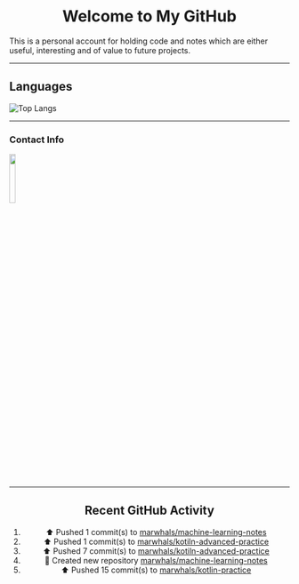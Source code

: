 <div style="text-align: center;">

# Welcome to My GitHub

</div>

This is a personal account for holding code and notes which are either useful, interesting and of value to future projects.

---
## Languages

![Top Langs](https://github-readme-stats.vercel.app/api/top-langs/?username=marwhals&layout=compact&bg_color=282c34&text_color=ffffff&title_color=ff5733)
 
---

### Contact Info

<a href="https://www.linkedin.com/in/marjanmubarok/">
  <img src="https://upload.wikimedia.org/wikipedia/commons/0/01/LinkedIn_Logo.svg" width="15%">
</a>

---

<div style="text-align: center;">

## Recent GitHub Activity

<!--RECENT_ACTIVITY:start-->
1. ⬆️ Pushed 1 commit(s) to [marwhals/machine-learning-notes](https://github.com/marwhals/machine-learning-notes)<br>
2. ⬆️ Pushed 1 commit(s) to [marwhals/kotiln-advanced-practice](https://github.com/marwhals/kotiln-advanced-practice)<br>
3. ⬆️ Pushed 7 commit(s) to [marwhals/kotiln-advanced-practice](https://github.com/marwhals/kotiln-advanced-practice)<br>
4. 📔 Created new repository [marwhals/machine-learning-notes](https://github.com/marwhals/machine-learning-notes)<br>
5. ⬆️ Pushed 15 commit(s) to [marwhals/kotlin-practice](https://github.com/marwhals/kotlin-practice)<br>
<!--RECENT_ACTIVITY:end-->

</div>